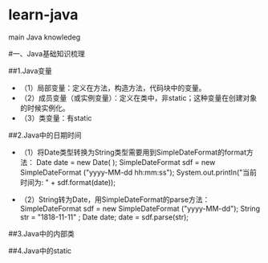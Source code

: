 # learn-java
main Java knowledeg

#一、Java基础知识梳理

##1.Java变量
+ （1）局部变量：定义在方法，构造方法，代码块中的变量。
+ （2）成员变量（或实例变量）：定义在类中，非static；这种变量在创建对象的时候实例化。
+ （3）类变量：有static

##2.Java中的日期时间
 + （1）将Date类型转换为String类型需要用到SimpleDateFormat的format方法：
  Date date = new Date( );
  SimpleDateFormat sdf = new SimpleDateFormat ("yyyy-MM-dd hh:mm:ss");
  System.out.println("当前时间为: " + sdf.format(date));

  + （2）String转为Date，用SimpleDateFormat的parse方法：
  SimpleDateFormat sdf = new SimpleDateFormat ("yyyy-MM-dd"); 
  String str = "1818-11-11" ; 
  Date date; 
  date = sdf.parse(str); 
  
##3.Java中的内部类

##4.Java中的static
